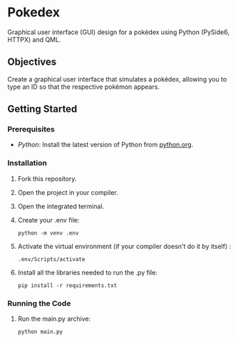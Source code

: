 # Pokedex

Graphical user interface (GUI) design for a pokédex using Python (PySide6, HTTPX) and QML.

## Objectives

Create a graphical user interface that simulates a pokédex, allowing you to type an ID so that the respective pokémon appears.

## Getting Started

### Prerequisites

- *Python*: Install the latest version of Python from [python.org](https://www.python.org/).

### Installation

1. Fork this repository.
   
2. Open the project in your compiler.
   
3. Open the integrated terminal.
   
4. Create your .env file:
   
   ```
   python -m venv .env
   ```
   
5. Activate the virtual environment (if your compiler doesn't do it by itself) :

   ```
   .env/Scripts/activate
   ```
   
6. Install all the libraries needed to run the .py file:

   ```
   pip install -r requirements.txt
   ```

### Running the Code

1. Run the main.py archive:

   ```
   python main.py
   ```
